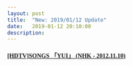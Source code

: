 ```yaml
---
layout: post
title:  "New: 2019/01/12 Update"
date:   2019-01-12 20:10:00
description: 
---
```


<h4 id="hdtvsongs-yui-nhk---20121110"><a href="https://mega.nz/#!5ME0DSLD!oZINYDc53Cgk1V87QZ254nfqOeHgZD7XOdt1uXPMF-Q"><font face="Segoe UI Symbol">[HDTV]SONGS 「YUI」 (NHK - 2012.11.10)</font></a></h4>
